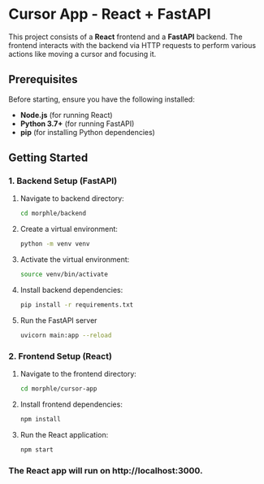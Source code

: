 # Cursor App - React + FastAPI

This project consists of a **React** frontend and a **FastAPI** backend. The frontend interacts with the backend via HTTP requests to perform various actions like moving a cursor and focusing it.

## Prerequisites

Before starting, ensure you have the following installed:

- **Node.js** (for running React)
- **Python 3.7+** (for running FastAPI)
- **pip** (for installing Python dependencies)

## Getting Started

### 1. Backend Setup (FastAPI)

1. Navigate to backend directory:
   ```bash
   cd morphle/backend
   ```

2. Create a virtual environment:
    ```bash
    python -m venv venv
    ```

3. Activate the virtual environment:
    ```bash
   source venv/bin/activate
   ```

4. Install backend dependencies:
    ```bash
    pip install -r requirements.txt
    ```

5. Run the FastAPI server
    ```bash
    uvicorn main:app --reload
    ```

### 2. Frontend Setup (React)

1. Navigate to the frontend directory:
    ```bash
    cd morphle/cursor-app
    ```

2. Install frontend dependencies:
    ```bash
    npm install
    ```

3. Run the React application:
    ```bash
    npm start
    ```

### The React app will run on http://localhost:3000.

   